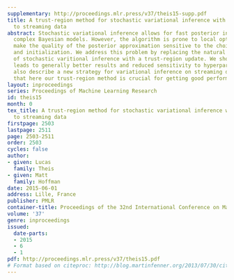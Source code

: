 ```yaml
---
supplementary: http://proceedings.mlr.press/v37/theis15-supp.pdf
title: A trust-region method for stochastic variational inference with applications
  to streaming data
abstract: Stochastic variational inference allows for fast posterior inference in
  complex Bayesian models. However, the algorithm is prone to local optima which can
  make the quality of the posterior approximation sensitive to the choice of hyperparameters
  and initialization. We address this problem by replacing the natural gradient step
  of stochastic varitional inference with a trust-region update. We show that this
  leads to generally better results and reduced sensitivity to hyperparameters. We
  also describe a new strategy for variational inference on streaming data and show
  that here our trust-region method is crucial for getting good performance.
layout: inproceedings
series: Proceedings of Machine Learning Research
id: theis15
month: 0
tex_title: A trust-region method for stochastic variational inference with applications
  to streaming data
firstpage: 2503
lastpage: 2511
page: 2503-2511
order: 2503
cycles: false
author:
- given: Lucas
  family: Theis
- given: Matt
  family: Hoffman
date: 2015-06-01
address: Lille, France
publisher: PMLR
container-title: Proceedings of the 32nd International Conference on Machine Learning
volume: '37'
genre: inproceedings
issued:
  date-parts:
  - 2015
  - 6
  - 1
pdf: http://proceedings.mlr.press/v37/theis15.pdf
# Format based on citeproc: http://blog.martinfenner.org/2013/07/30/citeproc-yaml-for-bibliographies/
---
```

